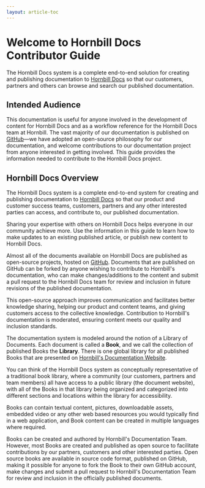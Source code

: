 ```yaml
---
layout: article-toc
---
```

# Welcome to Hornbill Docs Contributor Guide
The Hornbill Docs system is a complete end-to-end solution for creating and publishing documentation to [Hornbill Docs](/) so that our customers, partners and others can browse and search our published documentation. 

## Intended Audience 

This documentation is useful for anyone involved in the development of content for Hornbill Docs and as a workflow reference for the Hornbill Docs team at Hornbill. The vast majority of our documentation is published on [GitHub](https://github.com/Hornbill-Docs)—we have adopted an open-source philosophy for our documentation, and welcome contributions to our documentation project from anyone interested in getting involved. This guide provides the information needed to contribute to the Hornbill Docs project.

## Hornbill Docs Overview

The Hornbill Docs system is a complete end-to-end system for creating and publishing documentation to [Hornbill Docs](/) so that our product and customer success teams, customers, partners and any other interested parties can access, and contribute to, our published documentation. 

Sharing your expertise with others on Hornbill Docs helps everyone in our community achieve more. Use the information in this guide to learn how to make updates to an existing published article, or publish new content to Hornbill Docs.

Almost all of the documents available on Hornbill Docs are published as open-source projects, hosted on [GitHub](https://github.com/Hornbill-Docs). Documents that are published on GitHub can be forked by anyone wishing to contribute to Hornbill's documentation, who can make changes/additions to the content and submit a pull request to the Hornbill Docs team for review and inclusion in future revisions of the published documentation.

This open-source approach improves communication and facilitates better knowledge sharing, helping our product and  content teams, and giving customers access to the collective knowledge. Contribution to Hornbill's documentation is moderated, ensuring content meets our quality and inclusion standards.  

The documentation system is modeled around the notion of a Library of Documents. Each document is called a **Book**, and we call the collection of published Books the **Library**. There is one global library for all published Books that are presented on [Hornbill's Documentation Website](/). 

You can think of the Hornbill Docs system as conceptually representative of a traditional book library, where a community (our customers, partners and team members) all have access to a public library (the document website), with all of the Books in that library being organized and categorized into different sections and locations within the library for accessibility. 

Books can contain textual content, pictures, downloadable assets, embedded video or any other web based resources you would typically find in a web application, and Book content can be created in multiple languages where required.

Books can be created and authored by Hornbill's Documentation Team. However, most Books are created and published as open source to facilitate contributions by our partners, customers and other interested parties. Open source books are available in source code format, published on GitHub, making it possible for anyone to fork the Book to their own GitHub account, make changes and submit a pull request to Hornbill's Documentation Team for review and inclusion in the officially published documents.
